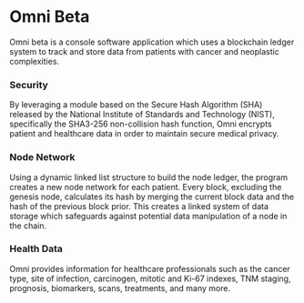 # Omni Beta

Omni beta is a console software application which uses a blockchain ledger system to track and store data from patients with cancer and neoplastic complexities.

### Security

By leveraging a module based on the Secure Hash Algorithm (SHA) released by the National Institute of Standards and Technology (NIST), specifically the SHA3-256 non-collision hash function, Omni encrypts patient and healthcare data in order to maintain secure medical privacy.

### Node Network

Using a dynamic linked list structure to build the node ledger, the program creates a new node network for each patient. Every block, excluding the genesis node, calculates its hash by merging the current block data and the hash of the previous block prior. This creates a linked system of data storage which safeguards against potential data manipulation of a node in the chain.

### Health Data

Omni provides information for healthcare professionals such as the cancer type, site of infection, carcinogen, mitotic and Ki-67 indexes, TNM staging, prognosis, biomarkers, scans, treatments, and many more.